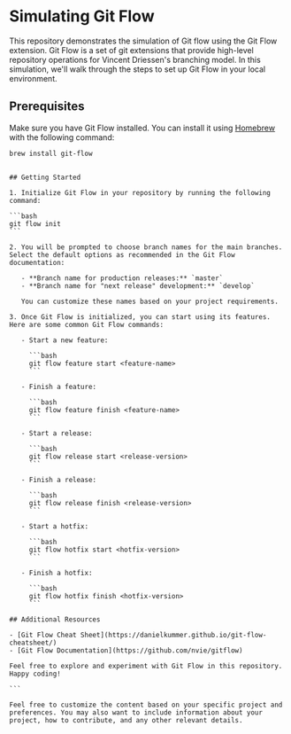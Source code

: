 # Simulating Git Flow

This repository demonstrates the simulation of Git flow using the Git Flow extension. Git Flow is a set of git extensions that provide high-level repository operations for Vincent Driessen's branching model. In this simulation, we'll walk through the steps to set up Git Flow in your local environment.

## Prerequisites

Make sure you have Git Flow installed. You can install it using [Homebrew](https://brew.sh/) with the following command:

```bash
brew install git-flow
```

````

## Getting Started

1. Initialize Git Flow in your repository by running the following command:

```bash
git flow init
```

2. You will be prompted to choose branch names for the main branches. Select the default options as recommended in the Git Flow documentation:

   - **Branch name for production releases:** `master`
   - **Branch name for "next release" development:** `develop`

   You can customize these names based on your project requirements.

3. Once Git Flow is initialized, you can start using its features. Here are some common Git Flow commands:

   - Start a new feature:

     ```bash
     git flow feature start <feature-name>
     ```

   - Finish a feature:

     ```bash
     git flow feature finish <feature-name>
     ```

   - Start a release:

     ```bash
     git flow release start <release-version>
     ```

   - Finish a release:

     ```bash
     git flow release finish <release-version>
     ```

   - Start a hotfix:

     ```bash
     git flow hotfix start <hotfix-version>
     ```

   - Finish a hotfix:

     ```bash
     git flow hotfix finish <hotfix-version>
     ```

## Additional Resources

- [Git Flow Cheat Sheet](https://danielkummer.github.io/git-flow-cheatsheet/)
- [Git Flow Documentation](https://github.com/nvie/gitflow)

Feel free to explore and experiment with Git Flow in this repository. Happy coding!

```

Feel free to customize the content based on your specific project and preferences. You may also want to include information about your project, how to contribute, and any other relevant details.

````
